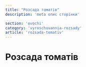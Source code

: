 ```yaml
---
title: "Розсада томатів"
description: 'meta опис сторінки'

section: 'ovochi'
category: 'vyroschuvannia-rozsady'
article: 'rozsada-tomativ'
---
```


# Розсада томатів